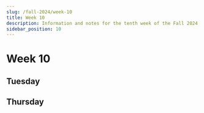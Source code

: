 ```yaml
---
slug: /fall-2024/week-10
title: Week 10
description: Information and notes for the tenth week of the Fall 2024 semester for the UMass Lowell Cloud Computing Club.
sidebar_position: 10
---
```


# Week 10

## Tuesday

## Thursday


